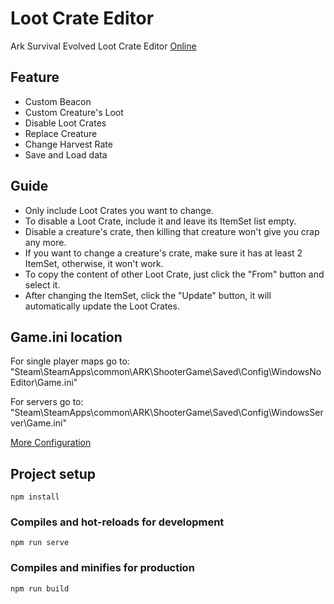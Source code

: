 # Loot Crate Editor

Ark Survival Evolved Loot Crate Editor [Online](https://googee.github.io/Loot/dist)

## Feature

- Custom Beacon
- Custom Creature's Loot
- Disable Loot Crates
- Replace Creature
- Change Harvest Rate
- Save and Load data

## Guide

- Only include Loot Crates you want to change.
- To disable a Loot Crate, include it and leave its ItemSet list empty.
- Disable a creature's crate, then killing that creature won't give you crap any more.
- If you want to change a creature's crate, make sure it has at least 2 ItemSet, otherwise, it won't work.
- To copy the content of other Loot Crate, just click the "From" button and select it.
- After changing the ItemSet, click the "Update" button, it will automatically update the Loot Crates.

## Game.ini location

For single player maps go to: "Steam\SteamApps\common\ARK\ShooterGame\Saved\Config\WindowsNoEditor\Game.ini"

For servers go to: "Steam\SteamApps\common\ARK\ShooterGame\Saved\Config\WindowsServer\Game.ini"

[More Configuration](https://ark.gamepedia.com/Server_Configuration)


## Project setup
```
npm install
```

### Compiles and hot-reloads for development
```
npm run serve
```

### Compiles and minifies for production
```
npm run build
```
